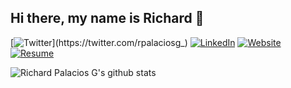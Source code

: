 ## Hi there, my name is Richard 👋

[![Twitter](https://img.shields.io/badge/-Twitter-222222?style=flat-square&logo=twitter&logoColor=white&link=https://twitter.com/rpalaciosg_)](https://twitter.com/rpalaciosg_)
[![LinkedIn](https://img.shields.io/badge/-LinkedIn-222222?style=flat-square&logo=linkedin&logoColor=white&link=https://www.linkedin.com/in/richardpalaciosgarcia/)](https://www.linkedin.com/in/richardpalaciosgarcia/)
[![Website](https://img.shields.io/badge/Web-richardpalaciosg.dev-black)](https://www.richardpalaciosg.dev/)
[![Resume](https://img.shields.io/badge/Resume-Web_Developer-black)](https://drive.google.com/file/d/1RUYtDW6Z8KiGVurfvLwlCpb9xQVrjCeZ/view?usp=sharing)

<!--
<code><img height="20" src="https://raw.githubusercontent.com/github/explore/80688e429a7d4ef2fca1e82350fe8e3517d3494d/topics/python/python.png"/></code>
<code><img height="20" src="https://raw.githubusercontent.com/github/explore/80688e429a7d4ef2fca1e82350fe8e3517d3494d/topics/cpp/cpp.png"/></code>
<code><img height="20" src="https://upload.wikimedia.org/wikipedia/commons/thumb/a/a5/Archlinux-icon-crystal-64.svg/65px-Archlinux-icon-crystal-64.svg.png"/></code>
**rpalaciosg/rpalaciosg** is a ✨ _special_ ✨ repository because its `README.md` (this file) appears on your GitHub profile.

Here are some ideas to get you started:

- 🔭 I’m currently working on ...
- 🌱 I’m currently learning ...
- 👯 I’m looking to collaborate on ...
- 🤔 I’m looking for help with ...
- 💬 Ask me about ...
- 📫 How to reach me: ...
- 😄 Pronouns: ...
- ⚡ Fun fact: ...
-->

![Richard Palacios G's github stats](https://github-readme-stats.vercel.app/api?username=rpalaciosg)
